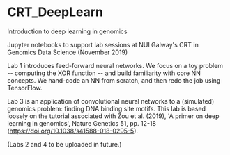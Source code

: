# CRT_DeepLearn

Introduction to deep learning in genomics

Jupyter notebooks to support lab sessions at NUI Galway's CRT in Genomics Data Science (November 2019)

Lab 1 introduces feed-forward neural networks. We focus on a toy problem -- computing the XOR
function -- and build familiarity with core NN concepts. We hand-code an NN from scratch, and then redo
the job using TensorFlow.

Lab 3 is an application of convolutional neural networks to a (simulated) genomics problem: finding DNA
binding site motifs. This lab is based loosely on the tutorial associated with Zou et al. (2019),
'A primer on deep learning in genomics', Nature Genetics 51, pp. 12-18
(https://doi.org/10.1038/s41588-018-0295-5).

(Labs 2 and 4 to be uploaded in future.)
